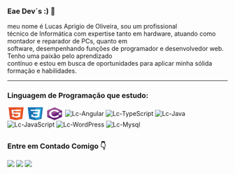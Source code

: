 ### Eae Dev´s :) 👋

meu nome é Lucas Aprigio de Oliveira, sou um profissional <br/>
técnico de Informática com expertise tanto em hardware, 
atuando como montador e reparador de PCs, quanto em <br/>
software, desempenhando funções de programador e 
desenvolvedor web. Tenho uma paixão pelo aprendizado <br/>
contínuo e estou em busca de oportunidades para aplicar 
minha sólida formação e habilidades. <br/>

--------------------------------------------------------------------

 ### Linguagem de Programação que estudo:
  <div style="display: inline_block">
  <img align= "center" alt= "Lc-HTML" height="30" width="40" src="https://raw.githubusercontent.com/devicons/devicon/master/icons/html5/html5-original.svg">
  <img align= "center" alt= "Lc-CSS" height="30" width="40" src="https://raw.githubusercontent.com/devicons/devicon/master/icons/css3/css3-original.svg">
  <img align= "center" alt= "Lc-csharp" height="30" width="40" src="https://raw.githubusercontent.com/devicons/devicon/master/icons/csharp/csharp-original.svg">
  <img align= "center" alt= "Lc-Angular" height="30" width="40" src="https://cdn.jsdelivr.net/gh/devicons/devicon/icons/angularjs/angularjs-original.svg" />
  <img align= "center" alt= "Lc-TypeScript" height="30" width="40" src="https://cdn.jsdelivr.net/gh/devicons/devicon/icons/typescript/typescript-original.svg" />
  <img align= "center" alt= "Lc-Java" height="30" width="40" src="https://cdn.jsdelivr.net/gh/devicons/devicon/icons/java/java-original-wordmark.svg" />
  <img align= "center" alt= "Lc-JavaScript" height="30" width="40" src="https://cdn.jsdelivr.net/gh/devicons/devicon/icons/javascript/javascript-original.svg" />
  <img align= "center" alt= "Lc-WordPress" height="30" width="40" src="https://cdn.jsdelivr.net/gh/devicons/devicon/icons/wordpress/wordpress-original.svg" />
  <img align= "center" alt= "Lc-Mysql" height="60" width="40" src="https://cdn.jsdelivr.net/gh/devicons/devicon/icons/mysql/mysql-original-wordmark.svg" />
                 

  ## 
###  Entre em Contado Comigo 👇
 <div> 
<a href="https://instagram.com/_lczn" target="_blank"><img src="https://img.shields.io/badge/Instagram-E4405F?style=for-the-badge&logo=instagram&logoColor=white" target="_blank"></a> 
<a href = "mailto:lucasaprigio335@gmail.com" target="_blank" ><img src="https://img.shields.io/badge/Gmail-D14836?style=for-the-badge&logo=gmail&logoColor=white" target="_blank"></a>
<a href="https://www.linkedin.com/in/lucas-aprigio-9a8aa3217/" target="_blank">
 <img src="https://img.shields.io/badge/LinkedIn-0077B5?style=for-the-badge&logo=linkedin&logoColor=white" target="_blank"></a> 
<div>

 
